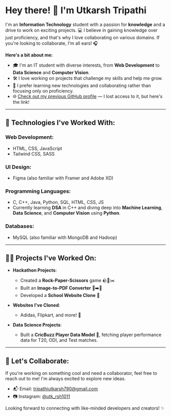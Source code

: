 # Hey there! 👋 I'm Utkarsh Tripathi

I'm an **Information Technology** student with a passion for **knowledge** and a drive to work on exciting projects. 💻 I believe in gaining knowledge over just proficiency, and that's why I love collaborating on various domains. If you're looking to collaborate, I'm all ears! 🎧

**Here's a bit about me:**
- 🎓 I'm an IT student with diverse interests, from **Web Development** to **Data Science** and **Computer Vision**.
- 🛠 I love working on projects that challenge my skills and help me grow.
- 🚀 I prefer learning new technologies and collaborating rather than focusing only on proficiency.
- 🌐 [Check out my previous GitHub profile](https://github.com/ut-stack) — I lost access to it, but here's the link!


---

## 🔧 Technologies I've Worked With:

### Web Development:
- HTML, CSS, JavaScript
- Tailwind CSS, SASS

### UI Design:
- Figma (also familiar with Framer and Adobe XD)

### Programming Languages:
- C, C++, Java, Python, SQL, HTML, CSS, JS
- Currently learning **DSA** in C++ and diving deep into **Machine Learning**, **Data Science**, and **Computer Vision** using **Python**.

### Databases:
- MySQL (also familiar with MongoDB and Hadoop)

---

## 🧑‍💻 Projects I've Worked On:

- **Hackathon Projects**: 
  - Created a **Rock-Paper-Scissors** game 🪨📄✂️
  - Built an **Image-to-PDF Converter** 📸➡️📄
  - Developed a **School Website Clone** 🏫

- **Websites I've Cloned**:
  - Adidas, Flipkart, and more! 🛒

- **Data Science Projects**:
  - Built a **CricBuzz Player Data Model** 🏏, fetching player performance data for T20, ODI, and Test matches.

---

## 🤝 Let's Collaborate:

If you're working on something cool and need a collaborator, feel free to reach out to me! I'm always excited to explore new ideas.

- 📬 Email: [tripathiutkarsh790@gmail.com](mailto:tripathiutkarsh790@gmail.com)
- 📷 Instagram: [@utk_rsh1011](https://www.instagram.com/utk_rsh1011/)

Looking forward to connecting with like-minded developers and creators! ✨
